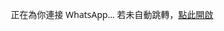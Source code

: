 <!DOCTYPE html>
<html lang="zh-HK">
<head>
  <meta charset="utf-8" />
  <meta name="viewport" content="width=device-width,initial-scale=1" />
  <title>正在跳轉…</title>
  <script>
  !function(e,t,n,s,u,a){e.twq||(s=e.twq=function(){s.exe?s.exe.apply(s,arguments):
  s.queue.push(arguments);},s.version='1.1',s.queue=[],u=t.createElement(n),
  u.async=!0,u.src='https://static.ads-twitter.com/uwt.js',
  a=t.getElementsByTagName(n)[0],a.parentNode.insertBefore(u,a))}(window,document,'script');
  twq('config','q1c3c'); /* Pixel ID */
  </script>
</head>
<body>
  <p style="text-align:center;font-family:system-ui,Segoe UI,Roboto,Helvetica,Arial">正在為你連接 WhatsApp… 若未自動跳轉，<a id="fallback" href="#" target="_blank" rel="noopener">點此開啟</a></p>

  <script>
    const LINKS = [
      "https://wa.me/85268837643",
      "https://wa.me/85295648609",
      "https://wa.me/85266104290",
      "https://wa.me/85265211659",
      "https://wa.me/85253812254",
      "https://wa.me/85267263590"
    ];
    const sp = new URLSearchParams(location.search);
    let idx = parseInt(sp.get('force'), 10);
    if (!Number.isInteger(idx) || idx < 0 || idx >= LINKS.length) idx = Math.floor(Math.random()*LINKS.length);
    const target = LINKS[idx];
    document.getElementById('fallback').href = target;

    try{ twq('event','tw-q1c3c-qiev1', { value: 1, currency: 'HKD' }); }catch(e){}
    setTimeout(function(){ window.location.replace(target); }, 200);
  </script>
</body>
</html>
